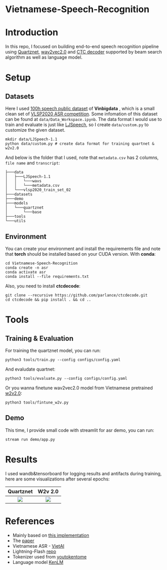Vietnamese-Speech-Recognition
=====

# Introduction

In this repo, I focused on building end-to-end speech recognition pipeline using [Quartznet](https://arxiv.org/abs/1910.10261), [wav2vec2.0](https://arxiv.org/abs/2006.11477) and [CTC decoder](https://github.com/parlance/ctcdecode) supported by beam search algorithm as well as language model. 

# Setup 

## Datasets

Here I used [100h speech public dataset](https://institute.vinbigdata.org/events/vinbigdata-chia-se-100-gio-du-lieu-tieng-noi-cho-cong-dong/) of **Vinbigdata** , which is a small clean set of [VLSP2020 ASR competition](https://vlsp.org.vn/vlsp2020). Some infomation of this dataset can be found at `data/Data_Workspace.ipynb`. The data format I would use to train and evaluate is just like [LJSpeech](), so I create `data/custom.py` to customize the given dataset.

```
mkdir data/LJSpeech-1.1 
python data/custom.py # create data format for training quartnet & w2v2.0
```

And below is the folder that I used, note that `metadata.csv` has 2 columns, `file name` and `transcript`:

```
├───data
│   ├───LJSpeech-1.1
│   │   └───wavs
│   │   └───metadata.csv
│   └───vlsp2020_train_set_02
├───datasets
├───demo
├───models
│   └───quartznet
│       └───base
├───tools
└───utils
```

## Environment

You can create your environment and install the requirements file and note that **torch** should be installed based on your CUDA version. With **conda**:

```
cd Vietnamese-Speech-Recognition
conda create -n asr
conda activate asr
conda install --file requirements.txt
```

Also, you need to install **ctcdecode**:

```
git clone --recursive https://github.com/parlance/ctcdecode.git
cd ctcdecode && pip install . && cd ..
```

# Tools

## Training & Evaluation

For training the quartznet model, you can run:

```
python3 tools/train.py --config configs/config.yaml
```

And evaludate quartnet: 

```
python3 tools/evaluate.py --config configs/config.yaml
```

Or you wanna finetune wav2vec2.0 model from Vietnamese pretrained [w2v2.0](https://huggingface.co/nguyenvulebinh/wav2vec2-base-vietnamese-250h):

```
python3 tools/fintune_w2v.py
```

## Demo

This time, I provide small code with streamlit for asr demo, you can run:
```
stream run demo/app.py
```

# Results

I used wandb&tensorboard for logging results and antifacts during training, here are some visualizations after several epochs:

Quartznet             |  W2v 2.0
:-------------------------:|:-------------------------:
![](https://user-images.githubusercontent.com/61444616/195522590-ae3267bf-0a15-4407-ab0f-4d1aca3b20d6.png)  |  ![](https://user-images.githubusercontent.com/61444616/197971160-14d44cb8-25f8-43d8-9071-16bc5ec59ca7.png)


# References

- Mainly based on [this implementation](https://github.com/oleges1/quartznet-pytorch)
- The [paper](https://arxiv.org/abs/1910.10261)
- Vietnamese ASR - [VietAI](https://github.com/vietai/ASR)
- Lightning-Flash [repo](https://github.com/Lightning-AI/lightning-flash)
- Tokenizer used from [youtokentome](https://github.com/VKCOM/YouTokenToMe)
- Language model [KenLM](https://github.com/kpu/kenlm)
